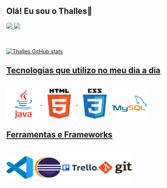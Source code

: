 ## Olá! Eu sou o Thalles👋

<div>
<a href =https://www.linkedin.com/in/thalles-vieira-de-lima/> <img src = "https://img.shields.io/badge/LinkedIn-0077B5?style=for-the-badge&logo=linkedin&logoColor=white">
<a href = "mailto:thallesvieira654@gmail.com"> <img src = "https://img.shields.io/badge/Gmail-D14836?style=for-the-badge&logo=gmail&logoColor=white" target = "blank">

</div>
<br></br>


![Thalles GitHub stats](https://github-readme-stats.vercel.app/api?username=thallesvieiradelima&show_icons=true&theme=tokyonight)


## Tecnologias que utilizo no meu dia a dia

<div style="display: inline_block"><br/>
<img align="center" alt= "Java" height = "80" width = "90" src = "https://github.com/devicons/devicon/blob/master/icons/java/java-original-wordmark.svg">
<img align="center" alt= "Html5" height = "80" width = "90" src = "https://github.com/devicons/devicon/blob/master/icons/html5/html5-original-wordmark.svg">
<img align="center" alt= "Css3" height = "80" width = "90" src = "https://github.com/devicons/devicon/blob/master/icons/css3/css3-original-wordmark.svg">
<img align="center" alt= "MySQL" height = "80" width = "90" src = "https://github.com/devicons/devicon/blob/master/icons/mysql/mysql-original-wordmark.svg"

</div>

## Ferramentas e Frameworks

<div style="display: inline_block"><br/>
<img align="center" alt= "Git" height = "60" width = "70" src = "https://github.com/devicons/devicon/blob/master/icons/vscode/vscode-original.svg">
<img align="center" alt= "Git" height = "60" width = "70" src = "https://github.com/devicons/devicon/blob/master/icons/eclipse/eclipse-original.svg">
<img align="center" alt= "Git" height = "80" width = "90" src = "https://github.com/devicons/devicon/blob/master/icons/trello/trello-original-wordmark.svg">
<img align="center" alt= "Git" height = "80" width = "90" src = "https://github.com/devicons/devicon/blob/master/icons/git/git-original-wordmark.svg">


